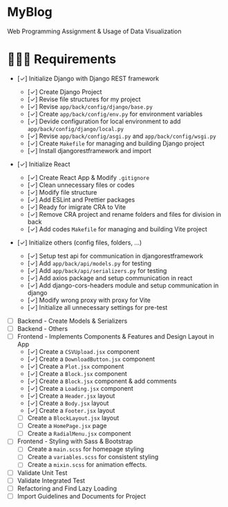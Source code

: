 # MyBlog
Web Programming Assignment &amp; Usage of Data Visualization

# 🧑🏼‍💻 Requirements
- [✓] Initialize Django with Django REST framework
  - [✓] Create Django Project
  - [✓] Revise file structures for my project
  - [✓] Revise `app/back/config/django/base.py`
  - [✓] Create `app/back/config/env.py` for environment variables
  - [✓] Devide configuration for local environment to add `app/back/config/django/local.py`
  - [✓] Revise `app/back/config/asgi.py` and `app/back/config/wsgi.py`
  - [✓] Create `Makefile` for managing and building Django project
  - [✓] Install djangorestframework and import

- [✓] Initialize React
  - [✓] Create React App & Modify `.gitignore`
  - [✓] Clean unnecessary files or codes
  - [✓] Modify file structure
  - [✓] Add ESLint and Prettier packages
  - [✓] Ready for imigrate CRA to Vite
  - [✓] Remove CRA project and rename folders and files for division in back
  - [✓] Add codes `Makefile` for managing and building Vite project

- [✓] Initialize others (config files, folders, ...)
  - [✓] Setup test api for communication in djangorestframework
  - [✓] Add `app/back/api/models.py` for testing
  - [✓] Add `app/back/api/serializers.py` for testing
  - [✓] Add axios package and setup communication in react
  - [✓] Add django-cors-headers module and setup communication in django
  - [✓] Modify wrong proxy with proxy for Vite
  - [✓] Initialize all unnecessary settings for pre-test

- [ ] Backend - Create Models & Serializers
- [ ] Backend - Others
- [ ] Frontend - Implements Components & Features and Design Layout in App
  - [✓] Create a `CSVUpload.jsx` component
  - [✓] Create a `DownloadButton.jsx` component
  - [✓] Create a `Plot.jsx` component
  - [✓] Create a `Block.jsx` component
  - [✓] Create a `Block.jsx` component & add comments
  - [✓] Create a `Loading.jsx` component
  - [✓] Create a `Header.jsx` layout
  - [✓] Create a `Body.jsx` layout
  - [✓] Create a `Footer.jsx` layout
  - [ ] Create a `BlockLayout.jsx` layout
  - [ ] Create a `HomePage.jsx` page
  - [ ] Create a `RadialMenu.jsx` component

- [ ] Frontend - Styling with Sass & Bootstrap
  - [ ] Create a `main.scss` for homepage styling
  - [ ] Create a `variables.scss` for consistent styling
  - [ ] Create a `mixin.scss` for animation effects.

- [ ] Validate Unit Test
- [ ] Validate Integrated Test
- [ ] Refactoring and Find Lazy Loading
- [ ] Import Guidelines and Documents for Project